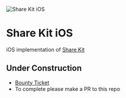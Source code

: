 ![Share Kit iOS](https://github.com/hellobloom/share-kit/raw/master/images/logo.png)

# Share Kit iOS

iOS implementation of [Share Kit](https://github.com/hellobloom/share-kit#readme)

## Under Construction

- [Bounty Ticket](https://github.com/hellobloom/share-kit/issues/43)
- To complete please make a PR to this repo

